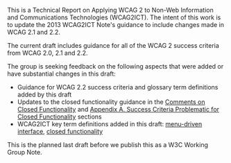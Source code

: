 This is a Technical Report on Applying WCAG 2 to Non-Web Information and Communications Technologies (WCAG2ICT). The intent of this work is to update the 2013 WCAG2ICT Note's guidance to include changes made in WCAG 2.1 and 2.2.

<div class="note">
  
The current draft includes guidance for all of the WCAG 2 success criteria from WCAG 2.0, 2.1 and 2.2. 

The group is seeking feedback on the following aspects that were added or have substantial changes in this draft:

- Guidance for WCAG 2.2 success criteria and glossary term definitions added by this draft
- Updates to the closed functionality guidance in the [Comments on Closed Functionality](#comments-on-closed-functionality) and [Appendix A. Success Criteria Problematic for Closed Functionality](#success-criteria-problematic-for-closed-functionality) sections
- WCAG2ICT key term definitions added in this draft: [menu-driven interface](#menu-driven-interface), [closed functionality](#closed-functionality)

This is the planned last draft before we publish this as a W3C Working Group Note.

</div>
